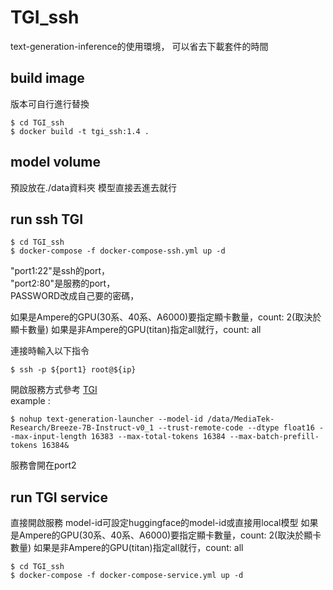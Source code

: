 # TGI_ssh
text-generation-inference的使用環境，
可以省去下載套件的時間
## build image
版本可自行進行替換
```shell=
$ cd TGI_ssh
$ docker build -t tgi_ssh:1.4 .
```
## model volume
預設放在./data資料夾
模型直接丟進去就行

## run ssh TGI
```shell=
$ cd TGI_ssh
$ docker-compose -f docker-compose-ssh.yml up -d
```
"port1:22"是ssh的port，  
"port2:80"是服務的port，  
PASSWORD改成自己要的密碼，

如果是Ampere的GPU(30系、40系、A6000)要指定顯卡數量，count: 2(取決於顯卡數量)
如果是非Ampere的GPU(titan)指定all就行，count: all

連接時輸入以下指令
```shell=
$ ssh -p ${port1} root@${ip}
```

開啟服務方式參考 [TGI](https://huggingface.co/docs/text-generation-inference/basic_tutorials/using_cli)  
example : 
```shell=
$ nohup text-generation-launcher --model-id /data/MediaTek-Research/Breeze-7B-Instruct-v0_1 --trust-remote-code --dtype float16 --max-input-length 16383 --max-total-tokens 16384 --max-batch-prefill-tokens 16384&
```
服務會開在port2

## run TGI service
直接開啟服務
model-id可設定huggingface的model-id或直接用local模型
如果是Ampere的GPU(30系、40系、A6000)要指定顯卡數量，count: 2(取決於顯卡數量)
如果是非Ampere的GPU(titan)指定all就行，count: all
```shell=
$ cd TGI_ssh
$ docker-compose -f docker-compose-service.yml up -d
```
